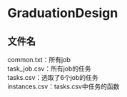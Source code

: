 # GraduationDesign


## 文件名
common.txt：所有job  
task_job.csv：所有job的任务  
tasks.csv：选取了6个job的任务  
instances.csv：tasks.csv中任务的函数  